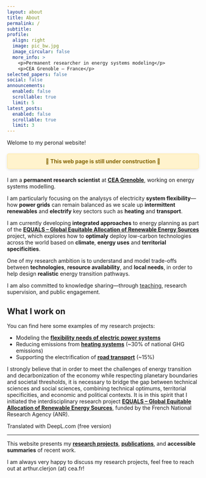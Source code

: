 ```yaml
---
layout: about
title: About
permalink: /
subtitle: 
profile:
  align: right
  image: pic_bw.jpg
  image_circular: false
  more_info: >
    <p>Permanent researcher in energy systems modeling</p>
    <p>CEA Grenoble – France</p>
selected_papers: false
social: false
announcements:
  enabled: false
  scrollable: true
  limit: 5
latest_posts:
  enabled: false
  scrollable: true
  limit: 3
---
```


<!-- Hidden h1 for SEO -->
<h1 style="display:none;">Arthur Clerjon – Researcher in Energy Systems Modeling, Decarbonation of power systems</h1>


Welome to my peronal website!

<div style="background-color: #fff3cd; color: #856404; border: 2px solid #ffeeba; padding: 10px 20px; margin: 20px 0; border-radius: 5px; font-weight: bold; text-align: center; box-shadow: 0 2px 6px rgba(0,0,0,0.1);">
  🚧 This web page is still under construction 🚧
</div>

I am a **permanent research scientist** at [**CEA Grenoble**](https://www.cea.fr/english/Pages/energy/energy.aspx), working on energy systems modelling.


I am particularly focusing on the analysys of  electricity **system flexibility**—how **power grids** can remain balanced as we scale up **intermittent renewables** and **electrify** key sectors such as **heating** and **transport**.

I am currently developing **integrated approaches** to energy planning as part of the [**EQUALS – Global Equitable Allocation of Renewable Energy Sources**](/projects/equals) project, which explores how to **optimaly** deploy low-carbon technologies across the world based on **climate**, **energy uses** and **territorial specificities**.

One of my research ambition is to understand and model trade-offs between **technologies**, **resource availability**, and **local needs**, in order to help design **realistic** energy transition pathways.

I am also committed to knowledge sharing—through [teaching](/teaching), research supervision, and public engagement.

## What I work on

You can find here some examples of my research projects:

- Modeling the **[flexibility needs of electric power systems](/projects/energy-system-flexibility)**
- Reducing emissions from **[heating systems](/projects/heat-decarbonization)** (~30% of national GHG emissions)  
- Supporting the electrification of **[road transport](/projects/transport-decarbonization)** (~15%)  


I strongly believe that in order to meet the challenges of energy transition and decarbonization of the economy while respecting planetary boundaries and societal thresholds, it is necessary to bridge the gap between technical sciences and social sciences, combining technical optimums, territorial specificities, and economic and political contexts.
It is in this spirit that I initiated the interdisciplinary research project **[EQUALS – Global Equitable Allocation of Renewable Energy Sources](/projects/equals)**, funded by the French National Research Agency (ANR).

Translated with DeepL.com (free version)

---

This website presents my [**research projects**](/projects/), [**publications**](/publications/), and **accessible summaries** of recent work.

I am always very happy to discuss my research projects, feel free to reach out at arthur.clerjon (at) cea.fr!